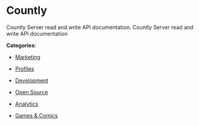 # Countly


Countly Server read and write API documentation. Countly Server read and write API documentation



**Categories**:

- [Marketing](https://github.com/apis-list/apis-list#marketing)

- [Profiles](https://github.com/apis-list/apis-list#profiles)

- [Development](https://github.com/apis-list/apis-list#development)

- [Open Source](https://github.com/apis-list/apis-list#open-source)

- [Analytics](https://github.com/apis-list/apis-list#analytics)

- [Games & Comics](https://github.com/apis-list/apis-list#games-and-comics)



